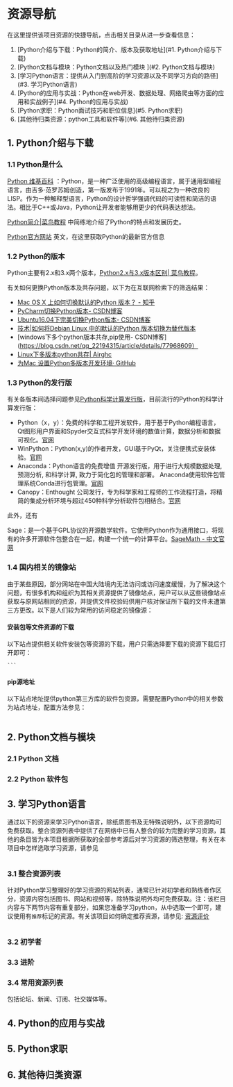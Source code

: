# 资源导航

在这里提供该项目资源的快捷导航，点击相关目录从进一步查看信息：

1. [Python介绍与下载：Python的简介、版本及获取地址](#1. Python介绍与下载) 
2. [Python文档与模块：Python文档以及热门模块 ](#2. Python文档与模块) 
3. [学习Python语言：提供从入门到高阶的学习资源以及不同学习方向的路径](#3. 学习Python语言) 
4. [Python的应用与实战：Python在web开发、数据处理、网络爬虫等方面的应用和实战例子](#4. Python的应用与实战)  
5. [Python求职：Python面试技巧和职位信息](#5. Python求职) 
6. [其他待归类资源：python工具和软件等](#6. 其他待归类资源) 

## 1. Python介绍与下载

### 1.1 Python是什么

[Python 维基百科](https://zh.wikipedia.org/wiki/Python) ：Python，是一种广泛使用的高级编程语言，属于通用型编程语言，由吉多·范罗苏姆创造，第一版发布于1991年。可以视之为一种改良的LISP。作为一种解释型语言，Python的设计哲学强调代码的可读性和简洁的语法。相比于C++或Java，Python让开发者能够用更少的代码表达想法。

[Python简介|菜鸟教程](http://www.runoob.com/python/python-intro.html) 中简练地介绍了Python的特点和发展历史。

[Python官方网站](https://www.python.org/) 英文，在这里获取Python的最新官方信息

### 1.2 Python的版本

Python主要有2.x和3.x两个版本，[Python2.x与3.x版本区别| 菜鸟教程](http://www.runoob.com/python/python-2x-3x.html)。

有关如何更换Python版本及共存问题，以下为在互联网检索下的筛选结果：

- [Mac OS X 上如何切换默认的Python 版本？ - 知乎](https://www.zhihu.com/question/30941329)
- [PyCharm切换Python版本- CSDN博客](https://blog.csdn.net/sinat_36246371/article/details/55251854)
- [Ubuntu16.04下完美切换Python版本- CSDN博客](https://blog.csdn.net/CYM_LMY/article/details/78315139)
- [技术|如何将Debian Linux 中的默认的Python 版本切换为替代版本](https://linux.cn/article-6970-1.html)
- [windows下多个python版本共存,pip使用- CSDN博客](https://blog.csdn.net/qq_22194315/article/details/77968609）
- [Linux下多版本python共存| Airghc](www.airghc.top/2017/01/17/haha/)
- [为Mac 设置Python多版本开发环境· GitHub](https://gist.github.com/miminus/671de665a440ef12cafc31e7a97acc89)

### 1.3 Python的发行版

有关各版本间选择问题参见[Python科学计算发行版](https://blog.csdn.net/u014636245/article/details/52948084)，目前流行的Python的科学计算发行版：

- Python（x，y）：免费的科学和工程开发软件，用于基于Python编程语言，Qt图形用户界面和Spyder交互式科学开发环境的数值计算，数据分析和数据可视化。[官网](https://python-xy.github.io/)
- WinPython：Python(x,y)的作者开发，GUI基于PyQt，关注便携式安装体验。[官网](https://winpython.github.io/)
- Anaconda：Python语言的免费增值 开源发行版，用于进行大规模数据处理, 预测分析, 和科学计算, 致力于简化包的管理和部署。 Anaconda使用软件包管理系统Conda进行包管理。[官网](https://anaconda.org/)
- Canopy：Enthought 公司发行，专为科学家和工程师的工作流程打造，将精简的集成分析环境与超过450种科学分析软件包相结合。[官网](https://www.enthought.com/product/canopy/)

此外，还有

Sage：是一个基于GPL协议的开源数学软件。它使用Python作为通用接口，将现有的许多开源软件包整合在一起，构建一个统一的计算平台。[SageMath - 中文官网](www.sagemath.org/zh)

### 1.4 国内相关的镜像站

由于某些原因，部分网站在中国大陆境内无法访问或访问速度缓慢，为了解决这个问题，有很多机构和组织为其相关资源提供了镜像站点，用户可以从这些镜像站点获取与原网站相同的资源，并提供文件校验码供用户核对保证所下载的文件未遭第三方更改。以下是人们较为常用的访问稳定的镜像源：

#### 安装包等文件资源的下载

以下站点提供相关软件安装包等资源的下载，用户只需选择要下载的资源下载后打开即可：

```
​```
```



#### pip源地址

以下站点地址提供python第三方库的软件包资源，需要配置Python中的相关参数为站点地址，配置方法参见：

``` 

```







## 2. Python文档与模块

### 2.1 Python 文档

### 2.2 Python 软件包



## 3. 学习Python语言

通过以下的资源来学习Python语言，除纸质图书及无特殊说明外，以下资源均可免费获取。整合资源列表中提供了在网络中已有人整合的较为完整的学习资源，其他的条目皆为本项目根据所获取的全部参考源后对学习资源的筛选整理，有关在本项目中怎样选取学习资源，请参见  

```

```



### 3.1 整合资源列表

针对Python学习整理好的学习资源的网站列表，通常已针对初学者和熟练者作区分，资源内容包括图书、网站和视频等，除特殊说明外均可免费获取。注：该栏目内容与下两节内容有重复部分，如果您准备学习python，从中选取一个即可，建议使用有`推荐`标记的资源。有关该项目如何确定推荐资源，请参见: [资源评价](./help.md#是怎么对参考源进行评价的？) 

```

```

### 3.2 初学者

### 3.3 进阶

### 3.4 常用资源列表

包括论坛、新闻、订阅、社交媒体等。

## 4. Python的应用与实战

## 5. Python求职

## 6. 其他待归类资源
